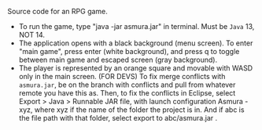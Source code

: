 Source code for an RPG game.
- To run the game, type "java -jar asmura.jar" in terminal. Must be `Java` 13, NOT 14.
- The application opens with a black background (menu screen). To enter "main game", press enter (white background), and press q to toggle between main game and escaped screen (gray background).
- The player is represented by an orange square and movable with WASD only in the main screen.
(FOR DEVS) To fix merge conflicts with `asmura.jar`, be on the branch with conflicts and pull from whatever remote you have this as. Then, to fix the conflicts in Eclipse, select Export > Java > Runnable JAR file, with launch configuration Asmura - xyz, where xyz if the name of the folder the project is in. And if abc is the file path with that folder, select export to abc/asmura.jar .
